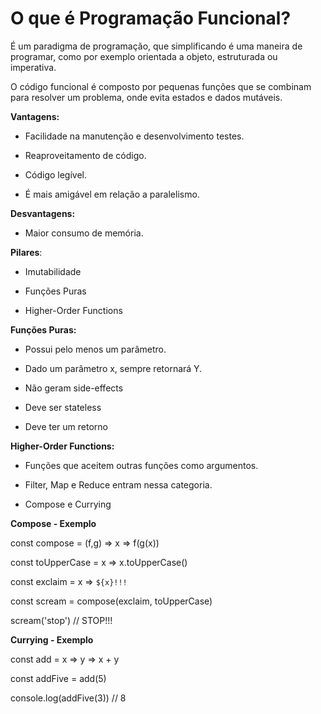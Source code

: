 # O que é Programação Funcional?

  

É um paradigma de programação, que simplificando é uma maneira de programar, como por exemplo orientada a objeto, estruturada ou imperativa.

O código funcional é composto por pequenas funções que se combinam para resolver um problema, onde evita estados e dados mutáveis.

  

**Vantagens:**

  

- Facilidade na manutenção e desenvolvimento testes.

- Reaproveitamento de código.

- Código legível.

- É mais amigável em relação a paralelismo.

  

**Desvantagens:**

  

- Maior consumo de memória.

  

**Pilares**:

  

- Imutabilidade

- Funções Puras

- Higher-Order Functions

  

**Funções Puras:**

  

- Possui pelo menos um parâmetro.

- Dado um parâmetro x, sempre retornará Y.

- Não geram side-effects

- Deve ser stateless

- Deve ter um retorno

  

**Higher-Order Functions:**

  

- Funções que aceitem outras funções como argumentos.

- Filter, Map e Reduce entram nessa categoria.

- Compose e Currying

  

**Compose - Exemplo**

const compose = (f,g) => x => f(g(x))

  

const toUpperCase = x => x.toUpperCase()

const exclaim = x => `${x}!!!`

  

const scream = compose(exclaim, toUpperCase)

scream('stop') // STOP!!!

  

**Currying - Exemplo**

  

const add = x => y => x + y

  

const addFive = add(5)

  

console.log(addFive(3)) // 8
